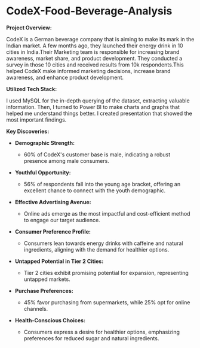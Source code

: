# CodeX-Food-Beverage-Analysis

**Project Overview:**

CodeX is a German beverage company that is aiming to make its mark in the Indian market. A few months ago, they launched their energy drink in 10 cities in India.Their Marketing team is responsible for increasing brand awareness, market share, and product development. They conducted a survey in those 10 cities and received results from 10k respondents.This helped CodeX make informed marketing decisions, increase brand awareness, and enhance product development.

**Utilized Tech Stack:**

I used MySQL for the in-depth querying of the dataset, extracting valuable information. Then, I turned to Power BI to make charts and graphs that helped me understand things better. I created presentation that showed the most important findings.

**Key Discoveries:**

- **Demographic Strength:**
  - 60% of CodeX's customer base is male, indicating a robust presence among male consumers.
  
- **Youthful Opportunity:**
  - 56% of respondents fall into the young age bracket, offering an excellent chance to connect with the youth demographic.

- **Effective Advertising Avenue:**
  - Online ads emerge as the most impactful and cost-efficient method to engage our target audience.

- **Consumer Preference Profile:**
  - Consumers lean towards energy drinks with caffeine and natural ingredients, aligning with the demand for healthier options.

- **Untapped Potential in Tier 2 Cities:**
  - Tier 2 cities exhibit promising potential for expansion, representing untapped markets.

- **Purchase Preferences:**
  - 45% favor purchasing from supermarkets, while 25% opt for online channels.

- **Health-Conscious Choices:**
  - Consumers express a desire for healthier options, emphasizing preferences for reduced sugar and natural ingredients. 
